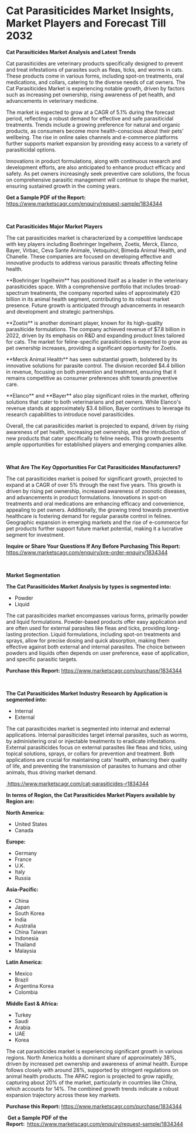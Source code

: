<p><h1>Cat Parasiticides Market Insights, Market Players and Forecast Till 2032</h1></p><p><strong>Cat Parasiticides Market Analysis and Latest Trends</strong></p>
<p><p>Cat parasiticides are veterinary products specifically designed to prevent and treat infestations of parasites such as fleas, ticks, and worms in cats. These products come in various forms, including spot-on treatments, oral medications, and collars, catering to the diverse needs of cat owners. The Cat Parasiticides Market is experiencing notable growth, driven by factors such as increasing pet ownership, rising awareness of pet health, and advancements in veterinary medicine.</p><p>The market is expected to grow at a CAGR of 5.1% during the forecast period, reflecting a robust demand for effective and safe parasiticidal treatments. Trends include a growing preference for natural and organic products, as consumers become more health-conscious about their pets' wellbeing. The rise in online sales channels and e-commerce platforms further supports market expansion by providing easy access to a variety of parasiticidal options.</p><p>Innovations in product formulations, along with continuous research and development efforts, are also anticipated to enhance product efficacy and safety. As pet owners increasingly seek preventive care solutions, the focus on comprehensive parasitic management will continue to shape the market, ensuring sustained growth in the coming years.</p></p>
<p><strong>Get a Sample PDF of the Report:&nbsp;</strong> <a href="https://www.marketscagr.com/enquiry/request-sample/1834344?utm_campaign=3581&utm_medium=2&utm_source=Github&utm_content=ia&utm_term=15042025&utm_id=cat-parasiticides">https://www.marketscagr.com/enquiry/request-sample/1834344</a></p>
<p>&nbsp;</p>
<p><strong>Cat Parasiticides Major Market Players</strong></p>
<p><p>The cat parasiticides market is characterized by a competitive landscape with key players including Boehringer Ingelheim, Zoetis, Merck, Elanco, Bayer, Virbac, Ceva Sante Animale, Vetoquinol, Bimeda Animal Health, and Chanelle. These companies are focused on developing effective and innovative products to address various parasitic threats affecting feline health.</p><p>**Boehringer Ingelheim** has positioned itself as a leader in the veterinary parasiticides space. With a comprehensive portfolio that includes broad-spectrum treatments, the company reported sales of approximately €20 billion in its animal health segment, contributing to its robust market presence. Future growth is anticipated through advancements in research and development and strategic partnerships.</p><p>**Zoetis** is another dominant player, known for its high-quality parasiticide formulations. The company achieved revenue of $7.8 billion in 2022, driven by its emphasis on R&D and expanding product lines tailored for cats. The market for feline-specific parasiticides is expected to grow as pet ownership increases, providing a significant opportunity for Zoetis.</p><p>**Merck Animal Health** has seen substantial growth, bolstered by its innovative solutions for parasite control. The division recorded $4.4 billion in revenue, focusing on both prevention and treatment, ensuring that it remains competitive as consumer preferences shift towards preventive care.</p><p>**Elanco** and **Bayer** also play significant roles in the market, offering solutions that cater to both veterinarians and pet owners. While Elanco's revenue stands at approximately $3.4 billion, Bayer continues to leverage its research capabilities to introduce novel parasiticides. </p><p>Overall, the cat parasiticides market is projected to expand, driven by rising awareness of pet health, increasing pet ownership, and the introduction of new products that cater specifically to feline needs. This growth presents ample opportunities for established players and emerging companies alike.</p></p>
<p>&nbsp;</p>
<p><strong>What Are The Key Opportunities For Cat Parasiticides Manufacturers?</strong></p>
<p><p>The cat parasiticides market is poised for significant growth, projected to expand at a CAGR of over 5% through the next five years. This growth is driven by rising pet ownership, increased awareness of zoonotic diseases, and advancements in product formulations. Innovations in spot-on treatments and oral medications are enhancing efficacy and convenience, appealing to pet owners. Additionally, the growing trend towards preventive healthcare is fostering demand for regular parasite control in felines. Geographic expansion in emerging markets and the rise of e-commerce for pet products further support future market potential, making it a lucrative segment for investment.</p></p>
<p><strong>Inquire or Share Your Questions If Any Before Purchasing This Report:</strong> <a href="https://www.marketscagr.com/enquiry/pre-order-enquiry/1834344?utm_campaign=3581&utm_medium=2&utm_source=Github&utm_content=ia&utm_term=15042025&utm_id=cat-parasiticides">https://www.marketscagr.com/enquiry/pre-order-enquiry/1834344</a></p>
<p>&nbsp;</p>
<p><strong>Market Segmentation</strong></p>
<p><strong>The Cat Parasiticides Market Analysis by types is segmented into:</strong></p>
<p><ul><li>Powder</li><li>Liquid</li></ul></p>
<p><p>The cat parasiticides market encompasses various forms, primarily powder and liquid formulations. Powder-based products offer easy application and are often used for external parasites like fleas and ticks, providing long-lasting protection. Liquid formulations, including spot-on treatments and sprays, allow for precise dosing and quick absorption, making them effective against both external and internal parasites. The choice between powders and liquids often depends on user preference, ease of application, and specific parasitic targets.</p></p>
<p><strong>Purchase this Report:&nbsp;</strong><a href="https://www.marketscagr.com/purchase/1834344?utm_campaign=3581&utm_medium=2&utm_source=Github&utm_content=ia&utm_term=15042025&utm_id=cat-parasiticides">https://www.marketscagr.com/purchase/1834344</a></p>
<p>&nbsp;</p>
<p><strong>The Cat Parasiticides Market Industry Research by Application is segmented into:</strong></p>
<p><ul><li>Internal</li><li>External</li></ul></p>
<p><p>The cat parasiticides market is segmented into internal and external applications. Internal parasiticides target internal parasites, such as worms, by administering oral or injectable treatments to eradicate infestations. External parasiticides focus on external parasites like fleas and ticks, using topical solutions, sprays, or collars for prevention and treatment. Both applications are crucial for maintaining cats' health, enhancing their quality of life, and preventing the transmission of parasites to humans and other animals, thus driving market demand.</p></p>
<p><a href="https://www.marketscagr.com/cat-parasiticides-r1834344?utm_campaign=3581&utm_medium=2&utm_source=Github&utm_content=ia&utm_term=15042025&utm_id=cat-parasiticides">&nbsp;https://www.marketscagr.com/cat-parasiticides-r1834344</a></p>
<p><strong>In terms of Region, the Cat Parasiticides Market Players available by Region are:</strong></p>
<p>
    <p> <strong> North America: </strong>
        <ul>
            <li>United States</li>
            <li>Canada</li>
        </ul>
        </p> 
    <p> <strong> Europe: </strong>
        <ul>
            <li>Germany</li>
            <li>France</li>
            <li>U.K.</li>
            <li>Italy</li>
            <li>Russia</li>
        </ul>
        </p> 
    <p> <strong> Asia-Pacific: </strong>
        <ul>
            <li>China</li>
            <li>Japan</li>
            <li>South Korea</li>
            <li>India</li>
            <li>Australia</li>
            <li>China Taiwan</li>
            <li>Indonesia</li>
            <li>Thailand</li>
            <li>Malaysia</li>
        </ul>
        </p> 
    <p> <strong> Latin America: </strong>
        <ul>
            <li>Mexico</li>
            <li>Brazil</li>
            <li>Argentina Korea</li>
            <li>Colombia</li>
        </ul>
        </p> 
    <p> <strong> Middle East & Africa: </strong>
        <ul>
            <li>Turkey</li>
            <li>Saudi</li>
            <li>Arabia</li>
            <li>UAE</li>
            <li>Korea</li>
        </ul>
    </p>
    </p>
<p><p>The cat parasiticides market is experiencing significant growth in various regions. North America holds a dominant share of approximately 38%, driven by increased pet ownership and awareness of animal health. Europe follows closely with around 28%, supported by stringent regulations on animal health products. The APAC region is projected to grow rapidly, capturing about 20% of the market, particularly in countries like China, which accounts for 14%. The combined growth trends indicate a robust expansion trajectory across these key markets.</p></p>
<p><strong>Purchase this Report: </strong><a href="https://www.marketscagr.com/purchase/1834344?utm_campaign=3581&utm_medium=2&utm_source=Github&utm_content=ia&utm_term=15042025&utm_id=cat-parasiticides">https://www.marketscagr.com/purchase/1834344</a></p>
<p>&nbsp;<strong>Get a Sample PDF of the Report:&nbsp;&nbsp;</strong><a href="https://www.marketscagr.com/enquiry/request-sample/1834344?utm_campaign=3581&utm_medium=2&utm_source=Github&utm_content=ia&utm_term=15042025&utm_id=cat-parasiticides">https://www.marketscagr.com/enquiry/request-sample/1834344</a></p>
<p><strong></strong></p>
<p><p></p><p></p><p></p></p>